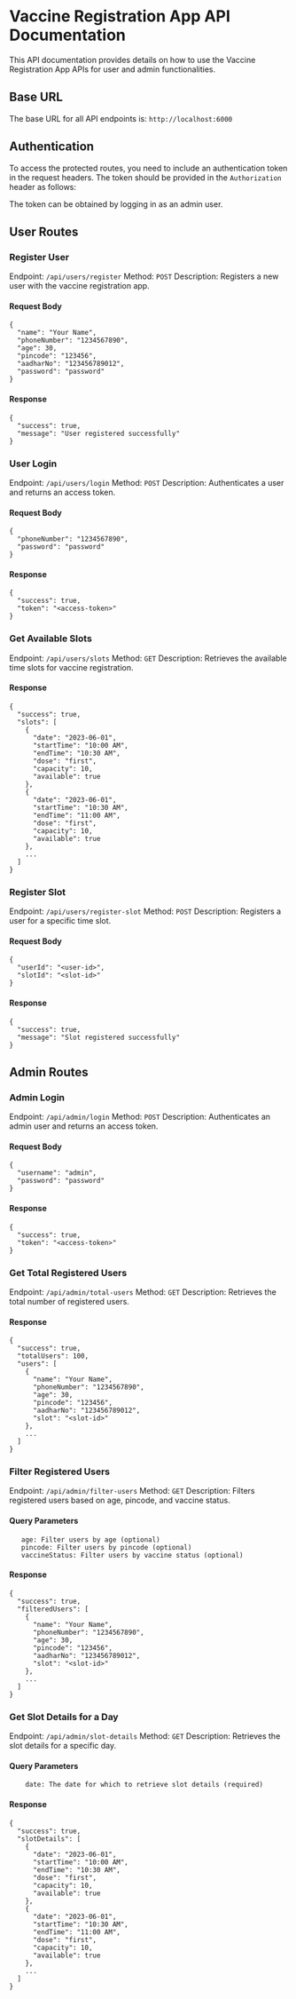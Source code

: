 # Vaccine Registration App API Documentation

This API documentation provides details on how to use the Vaccine Registration App APIs for user and admin functionalities.

## Base URL

The base URL for all API endpoints is: `http://localhost:6000`

## Authentication

To access the protected routes, you need to include an authentication token in the request headers. The token should be provided in the `Authorization` header as follows:


The token can be obtained by logging in as an admin user.

## User Routes

### Register User

Endpoint: `/api/users/register`
Method: `POST`
Description: Registers a new user with the vaccine registration app.

#### Request Body

```
{
  "name": "Your Name",
  "phoneNumber": "1234567890",
  "age": 30,
  "pincode": "123456",
  "aadharNo": "123456789012",
  "password": "password"
} 
```
#### Response
```
{
  "success": true,
  "message": "User registered successfully"
}
```
### User Login

Endpoint: `/api/users/login`
Method: `POST`
Description: Authenticates a user and returns an access token.

#### Request Body
```
{
  "phoneNumber": "1234567890",
  "password": "password"
}
```
#### Response
```
{
  "success": true,
  "token": "<access-token>"
}
```
### Get Available Slots

Endpoint: `/api/users/slots`
Method: `GET`
Description: Retrieves the available time slots for vaccine registration.

#### Response
```
{
  "success": true,
  "slots": [
    {
      "date": "2023-06-01",
      "startTime": "10:00 AM",
      "endTime": "10:30 AM",
      "dose": "first",
      "capacity": 10,
      "available": true
    },
    {
      "date": "2023-06-01",
      "startTime": "10:30 AM",
      "endTime": "11:00 AM",
      "dose": "first",
      "capacity": 10,
      "available": true
    },
    ...
  ]
}
```
### Register Slot

Endpoint: `/api/users/register-slot`
Method: `POST`
Description: Registers a user for a specific time slot.

#### Request Body

```
{
  "userId": "<user-id>",
  "slotId": "<slot-id>"
}
```

#### Response

```
{
  "success": true,
  "message": "Slot registered successfully"
}
```

## Admin Routes

### Admin Login

Endpoint: `/api/admin/login`
Method: `POST`
Description: Authenticates an admin user and returns an access token.

#### Request Body
```
{
  "username": "admin",
  "password": "password"
}
```
#### Response
```
{
  "success": true,
  "token": "<access-token>"
}
```

### Get Total Registered Users

Endpoint:  `/api/admin/total-users`
Method: `GET`
Description: Retrieves the total number of registered users.

#### Response
```
{
  "success": true,
  "totalUsers": 100,
  "users": [
    {
      "name": "Your Name",
      "phoneNumber": "1234567890",
      "age": 30,
      "pincode": "123456",
      "aadharNo": "123456789012",
      "slot": "<slot-id>"
    },
    ...
  ]
}
```

### Filter Registered Users

Endpoint: `/api/admin/filter-users`
Method: `GET`
Description: Filters registered users based on age, pincode, and vaccine status.

#### Query Parameters
 
 ```
    age: Filter users by age (optional)
    pincode: Filter users by pincode (optional)
    vaccineStatus: Filter users by vaccine status (optional)
 ```

#### Response

```
{
  "success": true,
  "filteredUsers": [
    {
      "name": "Your Name",
      "phoneNumber": "1234567890",
      "age": 30,
      "pincode": "123456",
      "aadharNo": "123456789012",
      "slot": "<slot-id>"
    },
    ...
  ]
}
  ```

### Get Slot Details for a Day

Endpoint: `/api/admin/slot-details`
Method: `GET`
Description: Retrieves the slot details for a specific day.
#### Query Parameters
  
```
    date: The date for which to retrieve slot details (required)
```
  
#### Response
```
{
  "success": true,
  "slotDetails": [
    {
      "date": "2023-06-01",
      "startTime": "10:00 AM",
      "endTime": "10:30 AM",
      "dose": "first",
      "capacity": 10,
      "available": true
    },
    {
      "date": "2023-06-01",
      "startTime": "10:30 AM",
      "endTime": "11:00 AM",
      "dose": "first",
      "capacity": 10,
      "available": true
    },
    ...
  ]
}
  ```

